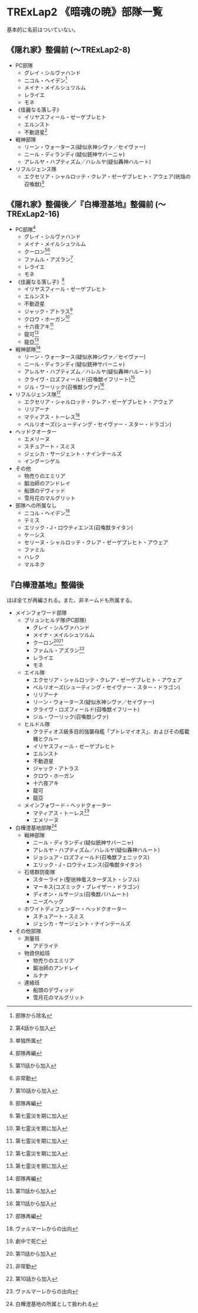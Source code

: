 # TRExLap2 《暗魂の暁》部隊一覧
基本的に名前はついていない。
[^7UmE]:第七霊災を期に加入
[^DiSt]:劇中で死亡
[^ExfU]:部隊から除名
[^FRst]:部隊再編
[^L2-4]:第4話から加入
[^L2-10]:第10話から加入
[^L2-11]:第11話から加入
[^NRgl]:非常勤
[^RcdW]:白樺澄基地の所属として扱われる
[^SfEp]:ヴァルマーレからの出向
[^Sngl]:単独所属
## 《隠れ家》整備前 (～TRExLap2-8)
* PC部隊
  * グレイ・シルヴァハンド
  * ニコル・ヘイデン[^ExfU]
  * メイナ・メイルシュツルム
  * レライエ
  * モネ
* 《佳麗なる落し子》
  * イリヤスフィール・ゼーゲブレヒト
  * エルンスト
  * 不動遊星[^L2-4]
* 戦神部隊
  * リーン・ウォータース(疑似氷神シヴァ／セイヴァー)
  * ニール・ディランディ(疑似銃神サバーニャ)
  * アレルヤ・ハプティズム／ハレルヤ(疑似轟神ハルート)
* リフルジェンス隊
  * エクセリア・シャルロッテ・クレア・ゼーゲブレヒト・アウェア(珖焔の召喚獣)[^Sngl]
## 《隠れ家》整備後／『白樺澄基地』整備前 (～TRExLap2-16)
* PC部隊[^FRst]
  * グレイ・シルヴァハンド
  * メイナ・メイルシュツルム
  * クーロン[^L2-11][^NRgl]
  * ファムル・アズラン[^L2-10]
  * レライエ
  * モネ
* 《佳麗なる落し子》[^FRst]
  * イリヤスフィール・ゼーゲブレヒト
  * エルンスト
  * 不動遊星
  * ジャック・アトラス[^7UmE]
  * クロウ・ホーガン[^7UmE]
  * 十六夜アキ[^7UmE]
  * 龍可[^7UmE]
  * 龍亞[^7UmE]
* 戦神部隊[^FRst]
  * リーン・ウォータース(疑似氷神シヴァ／セイヴァー)
  * ニール・ディランディ(疑似銃神サバーニャ)
  * アレルヤ・ハプティズム／ハレルヤ(疑似轟神ハルート)
  * クライヴ・ロズフィールド(召喚獣イフリート)[^L2-11]
  * ジル・ワーリック(召喚獣シヴァ)[^L2-11]
* リフルジェンス隊[^FRst]
  * エクセリア・シャルロッテ・クレア・ゼーゲブレヒト・アウェア
  * リリアーナ
  * マティアス・トーレス[^SfEp]
  * ベルリオーズ(シューティング・セイヴァー・スター・ドラゴン)
* ヘッドクオーター
  * エメリーヌ
  * スチュアート・スミス
  * ジェシカ・サージェント・ナインテールズ
  * イング＝シゲル
* その他
  * 物売りのエミリア
  * 鍛冶師のアンドレイ
  * 船頭のデヴィッド
  * 雪月花のマルグリット
* 部隊への所属なし
  * ニコル・ヘイデン[^DiSt]
  * テミス
  * エリック・J・ロウティエンス(召喚獣タイタン)
  * ケーシス
  * セリーヌ・シャルロッテ・クレア・ゼーゲブレヒト・アウェア
  * ファミル
  * ハレク
  * マルネク
## 『白樺澄基地』整備後
ほぼ全てが再編される。また、非ネームドも所属する。
* メインフォワード部隊
  * ブリュンヒルデ隊(PC部隊)
    * グレイ・シルヴァハンド
    * メイナ・メイルシュツルム
    * クーロン[^L2-11][^NRgl]
    * ファムル・アズラン[^L2-10]
    * レライエ
    * モネ
  * エイル隊
    * エクセリア・シャルロッテ・クレア・ゼーゲブレヒト・アウェア
    * ベルリオーズ(シューティング・セイヴァー・スター・ドラゴン)
    * リリアーナ
    * リーン・ウォータース(疑似氷神シヴァ／セイヴァー)
    * クライヴ・ロズフィールド(召喚獣イフリート)
    * ジル・ワーリック(召喚獣シヴァ)
  * ヒルドル隊
    * クラディオス級多目的強襲母艦「プトレマイオス」、およびその艦載機とクルー
    * イリヤスフィール・ゼーゲブレヒト
    * エルンスト
    * 不動遊星
    * ジャック・アトラス
    * クロウ・ホーガン
    * 十六夜アキ
    * 龍可
    * 龍亞
  * メインフォワード・ヘッドクォーター
    * マティアス・トーレス[^SfEp]
    * エメリーヌ
* 白樺澄基地部隊[^RcdW]
  * 戦神部隊
    * ニール・ディランディ(疑似銃神サバーニャ)
    * アレルヤ・ハプティズム／ハレルヤ(疑似轟神ハルート)
    * ジョシュア・ロズフィールド(召喚獣フェニックス)
    * エリック・J・ロウティエンス(召喚獣タイタン)
  * 石塔群防衛隊
    * スターライト(聖珖神竜スターダスト・シフル)
    * マーキス(コズミック・ブレイザー・ドラゴン)
    * ディオン・ルサージュ(召喚獣バハムート)
    * ニーズヘッグ
  * ホワイトディフェンダー・ヘッドクオーター
    * スチュアート・スミス
    * ジェシカ・サージェント・ナインテールズ
* その他部隊
  * 測量班
    * アデライテ
  * 物資供給班
    * 物売りのエミリア
    * 鍛冶師のアンドレイ
    * ルナナ
  * 連絡班
    * 船頭のデヴィッド
    * 雪月花のマルグリット
